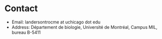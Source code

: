 # Contact

- Email: landersontrocme at uchicago dot edu
- Address: Département de biologie, Université de Montréal, Campus MIL, bureau B-5411  
